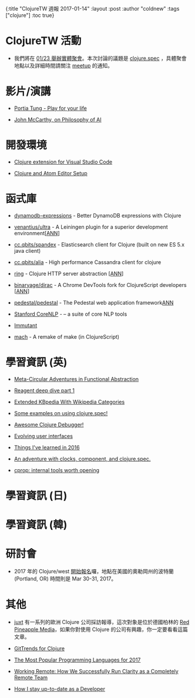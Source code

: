 {:title "ClojureTW 週報 2017-01-14"
:layout :post
:author "coldnew"
:tags  ["clojure"]
:toc true}

# ClojureTW 活動

* 我們將在 [01/23 舉辦實體聚會](https://www.meetup.com/Clojure-tw/events/236234639/)。本次討論的議題是 [clojure.spec](http://clojure.org/about/spec) ，具體聚會地點以及詳細時間請關注 [meetup](https://www.meetup.com/Clojure-tw/events/236234639/) 的通知。

# 影片/演講

* [Portia Tung - Play for your life](https://juxt.pro/blog/posts/XT16-portia-tung.html)

* [John McCarthy, on Philosophy of AI](https://www.youtube.com/watch?v=K13_sWm_gZw)

# 開發環境

* [Clojure extension for Visual Studio Code](https://marketplace.visualstudio.com/items?itemName=avli.clojure)

* [Clojure and Atom Editor Setup](https://lemmings.io/clojure-and-atom-editor-setup-40f8f09237b4#.drqeyhba2)

# 函式庫
* [dynamodb-expressions](https://github.com/brabster/dynamodb-expressions) - Better DynamoDB expressions with Clojure

* [venantius/ultra](https://github.com/venantius/ultra) - A Leiningen plugin for a superior development environment[[ANN](https://github.com/venantius/ultra/releases/tag/v0.5.1)]

* [cc.qbits/spandex](https://github.com/mpenet/spandex) - Elasticsearch client for Clojure (built on new ES 5.x java client)

* [cc.qbits/alia](https://github.com/mpenet/alia) - High performance Cassandra client for clojure

* [ring](https://github.com/ring-clojure/ring) - Clojure HTTP server abstraction [[ANN](https://groups.google.com/forum/#!topic/clojure/YDrKBV26rnA)]

* [binaryage/dirac](https://github.com/binaryage/dirac) - A Chrome DevTools fork for ClojureScript developers [[ANN](https://github.com/binaryage/dirac/releases/tag/v1.0.0)]

* [pedestal/pedestal](https://github.com/pedestal/pedestal) - The Pedestal web application framework[ANN](https://github.com/pedestal/pedestal/releases/tag/0.5.2)

* [Stanford CoreNLP](http://stanfordnlp.github.io/CoreNLP/) -  – a suite of core NLP tools

* [Immutant](http://immutant.org/news/2017/01/12/announcing-2-1-6/)

* [mach](https://github.com/juxt/mach) -  A remake of make (in ClojureScript)

# 學習資訊 (英)

* [Meta-Circular Adventures in Functional Abstraction](https://chriskohlhepp.wordpress.com/functional-programming-section/metacircular-adventures-in-functional-abstraction-challenging-clojure-in-common-lisp/)

* [Reagent deep dive part 1](http://timothypratley.blogspot.tw/2017/01/reagent-deep-dive-part-1.html)

* [Extended KBpedia With Wikipedia Categories](http://fgiasson.com/blog/index.php/2017/01/10/extended-kbpedia-with-wikipedia-categories/)

* [Some examples on using clojure.spec!](https://github.com/MrDallOca/spec-examples)

* [Awesome Clojure Debugger!](https://www.reddit.com/r/Clojure/comments/5n4kas/awesome_clojure_debugger/)

* [Evolving user interfaces](https://juxt.pro/blog/posts/re-learn.html)

* [Things I've learned in 2016](http://blog.rlmflores.me/clojure/learning/improving/2017/01/09/things-ive-learned-in-2016/)

* [An adventure with clocks, component, and clojure.spec.](http://spootnik.org/entries/2017/01/09_an-adventure-with-clocks-component-and.html)

* [cprop: internal tools worth opening](https://www.dotkam.com/2017/01/09/cprop-internal-tools-worth-opening/)

# 學習資訊 (日)


# 學習資訊 (韓)


# 研討會

* 2017 年的 Clojure/west [開始報名](http://2017.clojurewest.org/)囉，地點在美國的奧勒岡州的波特蘭 (Portland, OR) 時間則是 Mar 30-31, 2017。

# 其他

* [juxt](https://juxt.pro) 有一系列的歐洲 Clojure 公司採訪報導，這次對象是位於德國柏林的 [Red Pineapple Media](https://juxt.pro/blog/posts/clojure-in-red-pineapple-media.html)，如果你對使用 Clojure 的公司有興趣，你一定要看看這篇文章。

* [GitTrends for Clojure](http://gittrends.io/#/explore?page=1&language=Clojure&domain=All&growth=All)

* [The Most Popular Programming Languages for 2017](http://news.sys-con.com/node/3983726)

* [Working Remote: How We Successfully Run Clarity as a Completely Remote Team](https://medium.com/claritydesignsystem/working-remote-how-we-successfully-run-clarity-as-a-completely-remote-team-273e5880896b#.myxs5h7ef)

* [How I stay up-to-date as a Developer](https://hackernoon.com/how-do-i-stay-up-to-date-as-a-developer-5ec773e30a82#.rg4vhcm7d)